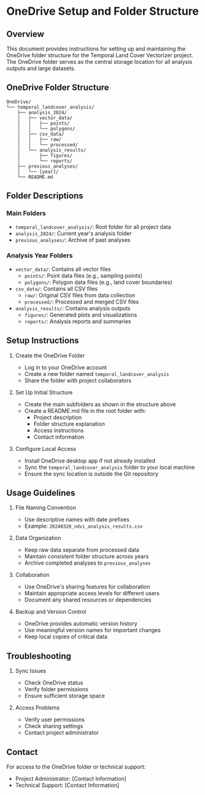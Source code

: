 # OneDrive Setup and Folder Structure

## Overview
This document provides instructions for setting up and maintaining the OneDrive folder structure for the Temporal Land Cover Vectorizer project. The OneDrive folder serves as the central storage location for all analysis outputs and large datasets.

## OneDrive Folder Structure
```
OneDrive/
└── temporal_landcover_analysis/
    ├── analysis_2024/
    │   ├── vector_data/
    │   │   ├── points/
    │   │   └── polygons/
    │   ├── csv_data/
    │   │   ├── raw/
    │   │   └── processed/
    │   └── analysis_results/
    │       ├── figures/
    │       └── reports/
    ├── previous_analyses/
    │   └── [year]/
    └── README.md
```

## Folder Descriptions

### Main Folders
- `temporal_landcover_analysis/`: Root folder for all project data
- `analysis_2024/`: Current year's analysis folder
- `previous_analyses/`: Archive of past analyses

### Analysis Year Folders
- `vector_data/`: Contains all vector files
  - `points/`: Point data files (e.g., sampling points)
  - `polygons/`: Polygon data files (e.g., land cover boundaries)
- `csv_data/`: Contains all CSV files
  - `raw/`: Original CSV files from data collection
  - `processed/`: Processed and merged CSV files
- `analysis_results/`: Contains analysis outputs
  - `figures/`: Generated plots and visualizations
  - `reports/`: Analysis reports and summaries

## Setup Instructions

1. Create the OneDrive Folder
   - Log in to your OneDrive account
   - Create a new folder named `temporal_landcover_analysis`
   - Share the folder with project collaborators

2. Set Up Initial Structure
   - Create the main subfolders as shown in the structure above
   - Create a README.md file in the root folder with:
     - Project description
     - Folder structure explanation
     - Access instructions
     - Contact information

3. Configure Local Access
   - Install OneDrive desktop app if not already installed
   - Sync the `temporal_landcover_analysis` folder to your local machine
   - Ensure the sync location is outside the Git repository

## Usage Guidelines

1. File Naming Convention
   - Use descriptive names with date prefixes
   - Example: `20240320_ndvi_analysis_results.csv`

2. Data Organization
   - Keep raw data separate from processed data
   - Maintain consistent folder structure across years
   - Archive completed analyses to `previous_analyses`

3. Collaboration
   - Use OneDrive's sharing features for collaboration
   - Maintain appropriate access levels for different users
   - Document any shared resources or dependencies

4. Backup and Version Control
   - OneDrive provides automatic version history
   - Use meaningful version names for important changes
   - Keep local copies of critical data

## Troubleshooting

1. Sync Issues
   - Check OneDrive status
   - Verify folder permissions
   - Ensure sufficient storage space

2. Access Problems
   - Verify user permissions
   - Check sharing settings
   - Contact project administrator

## Contact
For access to the OneDrive folder or technical support:
- Project Administrator: [Contact Information]
- Technical Support: [Contact Information] 